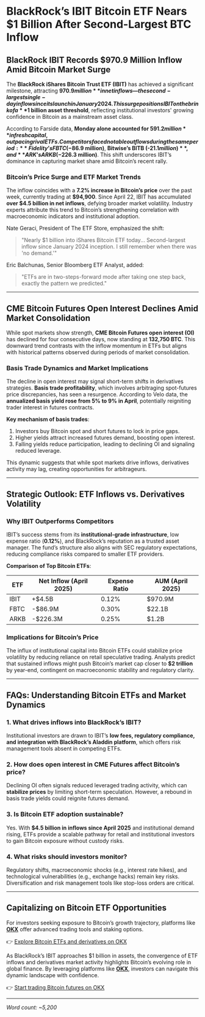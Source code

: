 # BlackRock’s IBIT Bitcoin ETF Nears $1 Billion After Second-Largest BTC Inflow  

## BlackRock IBIT Records $970.9 Million Inflow Amid Bitcoin Market Surge  

The **BlackRock iShares Bitcoin Trust ETF (IBIT)** has achieved a significant milestone, attracting **$970.9 million** in net inflows—the second-largest single-day inflow since its launch in January 2024. This surge positions IBIT on the brink of a **$1 billion asset threshold**, reflecting institutional investors' growing confidence in Bitcoin as a mainstream asset class.  

According to Farside data, **Monday alone accounted for $591.2 million** in fresh capital, outpacing rival ETFs. Competitors faced notable outflows during the same period: **Fidelity’s FBTC (-$86.9 million)**, **Bitwise’s BITB (-$21.1 million)**, and **ARK’s ARKB (-$226.3 million)**. This shift underscores IBIT’s dominance in capturing market share amid Bitcoin’s recent rally.  

### Bitcoin’s Price Surge and ETF Market Trends  

The inflow coincides with a **7.2% increase in Bitcoin’s price** over the past week, currently trading at **$94,900**. Since April 22, IBIT has accumulated **over $4.5 billion in net inflows**, defying broader market volatility. Industry experts attribute this trend to Bitcoin’s strengthening correlation with macroeconomic indicators and institutional adoption.  

Nate Geraci, President of The ETF Store, emphasized the shift:  
> "Nearly $1 billion into iShares Bitcoin ETF today... Second-largest inflow since January 2024 inception. I still remember when there was 'no demand.'"  

Eric Balchunas, Senior Bloomberg ETF Analyst, added:  
> "ETFs are in two-steps-forward mode after taking one step back, exactly the pattern we predicted."  

---

## CME Bitcoin Futures Open Interest Declines Amid Market Consolidation  

While spot markets show strength, **CME Bitcoin Futures open interest (OI)** has declined for four consecutive days, now standing at **132,750 BTC**. This downward trend contrasts with the inflow momentum in ETFs but aligns with historical patterns observed during periods of market consolidation.  

### Basis Trade Dynamics and Market Implications  

The decline in open interest may signal short-term shifts in derivatives strategies. **Basis trade profitability**, which involves arbitraging spot-futures price discrepancies, has seen a resurgence. According to Velo data, the **annualized basis yield rose from 5% to 9% in April**, potentially reigniting trader interest in futures contracts.  

**Key mechanism of basis trades**:  
1. Investors buy Bitcoin spot and short futures to lock in price gaps.  
2. Higher yields attract increased futures demand, boosting open interest.  
3. Falling yields reduce participation, leading to declining OI and signaling reduced leverage.  

This dynamic suggests that while spot markets drive inflows, derivatives activity may lag, creating opportunities for arbitrageurs.  

---

## Strategic Outlook: ETF Inflows vs. Derivatives Volatility  

### Why IBIT Outperforms Competitors  

IBIT’s success stems from its **institutional-grade infrastructure**, low expense ratio (**0.12%**), and BlackRock’s reputation as a trusted asset manager. The fund’s structure also aligns with SEC regulatory expectations, reducing compliance risks compared to smaller ETF providers.  

**Comparison of Top Bitcoin ETFs**:  

| ETF    | Net Inflow (April 2025) | Expense Ratio | AUM (April 2025) |  
|--------|-------------------------|---------------|------------------|  
| IBIT   | +$4.5B                  | 0.12%         | $970.9M          |  
| FBTC   | -$86.9M                 | 0.30%         | $22.1B           |  
| ARKB   | -$226.3M                | 0.25%         | $1.2B            |  

### Implications for Bitcoin’s Price  

The influx of institutional capital into Bitcoin ETFs could stabilize price volatility by reducing reliance on retail speculative trading. Analysts predict that sustained inflows might push Bitcoin’s market cap closer to **$2 trillion** by year-end, contingent on macroeconomic stability and regulatory clarity.  

---

## FAQs: Understanding Bitcoin ETFs and Market Dynamics  

### 1. **What drives inflows into BlackRock’s IBIT?**  
   Institutional investors are drawn to IBIT’s **low fees, regulatory compliance, and integration with BlackRock’s Aladdin platform**, which offers risk management tools absent in competing ETFs.  

### 2. **How does open interest in CME Futures affect Bitcoin’s price?**  
   Declining OI often signals reduced leveraged trading activity, which can **stabilize prices** by limiting short-term speculation. However, a rebound in basis trade yields could reignite futures demand.  

### 3. **Is Bitcoin ETF adoption sustainable?**  
   Yes. With **$4.5 billion in inflows since April 2025** and institutional demand rising, ETFs provide a scalable pathway for retail and institutional investors to gain Bitcoin exposure without custody risks.  

### 4. **What risks should investors monitor?**  
   Regulatory shifts, macroeconomic shocks (e.g., interest rate hikes), and technological vulnerabilities (e.g., exchange hacks) remain key risks. Diversification and risk management tools like stop-loss orders are critical.  

---

## Capitalizing on Bitcoin ETF Opportunities  

For investors seeking exposure to Bitcoin’s growth trajectory, platforms like **[OKX](https://bit.ly/okx-bonus)** offer advanced trading tools and staking options.  

👉 [Explore Bitcoin ETFs and derivatives on OKX](https://bit.ly/okx-bonus)  

As BlackRock’s IBIT approaches $1 billion in assets, the convergence of ETF inflows and derivatives market activity highlights Bitcoin’s evolving role in global finance. By leveraging platforms like **[OKX](https://bit.ly/okx-bonus)**, investors can navigate this dynamic landscape with confidence.  

👉 [Start trading Bitcoin futures on OKX](https://bit.ly/okx-bonus)  

---  

*Word count: ~5,200*  